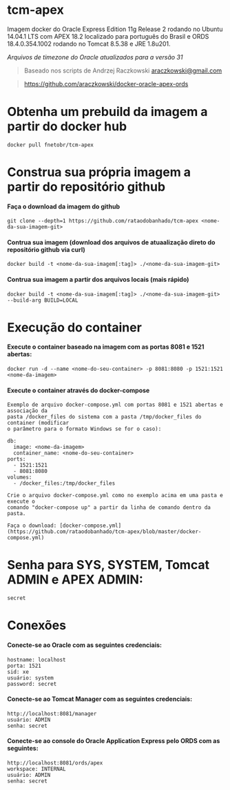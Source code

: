 tcm-apex
========

Imagem docker do Oracle Express Edition 11g Release 2 rodando no Ubuntu 14.04.1 LTS com APEX 18.2 localizado para
português do Brasil e ORDS 18.4.0.354.1002 rodando no Tomcat 8.5.38 e JRE 1.8u201.

_Arquivos de timezone do Oracle atualizados para a versão 31_
> Baseado nos scripts de Andrzej Raczkowski <araczkowski@gmail.com>

> https://github.com/araczkowski/docker-oracle-apex-ords

# Obtenha um prebuild da imagem a partir do docker hub

    docker pull fnetobr/tcm-apex

# Construa sua própria imagem a partir do repositório github

#### Faça o download da imagem do github

    git clone --depth=1 https://github.com/rataodobanhado/tcm-apex <nome-da-sua-imagem-git>

#### Contrua sua imagem (download dos arquivos de atuaalização direto do repositório github via curl)

    docker build -t <nome-da-sua-imagem[:tag]> ./<nome-da-sua-imagem-git>

#### Contrua sua imagem a partir dos arquivos locais (mais rápido)

    docker build -t <nome-da-sua-imagem[:tag]> ./<nome-da-sua-imagem-git> --build-arg BUILD=LOCAL

# Execução do container

#### Execute o container baseado na imagem com as portas 8081 e 1521 abertas:

    docker run -d --name <nome-do-seu-container> -p 8081:8080 -p 1521:1521 <nome-da-imagem>

#### Execute o container através do docker-compose
	Exemplo de arquivo docker-compose.yml com portas 8081 e 1521 abertas e associação da
	pasta /docker_files do sistema com a pasta /tmp/docker_files do container (modificar
	o parâmetro para o formato Windows se for o caso):

	db:
      image: <nome-da-imagem>
      container_name: <nome-do-seu-container>
    ports:
      - 1521:1521
      - 8081:8080
    volumes:
      - /docker_files:/tmp/docker_files

    Crie o arquivo docker-compose.yml como no exemplo acima em uma pasta e execute o
    comando "docker-compose up" a partir da linha de comando dentro da pasta.

    Faça o download: [docker-compose.yml](https://github.com/rataodobanhado/tcm-apex/blob/master/docker-compose.yml)


# Senha para SYS, SYSTEM, Tomcat ADMIN e APEX ADMIN:

    secret

# Conexões

#### Conecte-se ao Oracle com as seguintes credenciais:

    hostname: localhost
    porta: 1521
    sid: xe
    usuário: system
    password: secret


#### Conecte-se ao Tomcat Manager com as seguintes credenciais:

    http://localhost:8081/manager
    usuário: ADMIN
    senha: secret

#### Conecte-se ao console do Oracle Application Express pelo ORDS com as seguintes:

    http://localhost:8081/ords/apex
    workspace: INTERNAL
    usuário: ADMIN
    senha: secret
